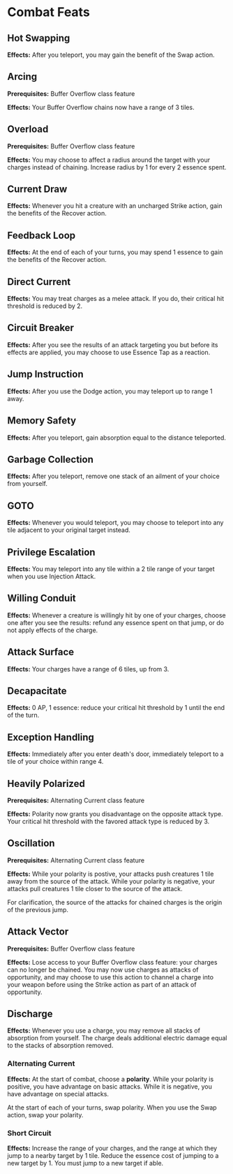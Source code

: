 # Combat Feats

## Hot Swapping

**Effects:** After you teleport, you may gain the benefit of the Swap action.

## Arcing

**Prerequisites:** Buffer Overflow class feature

**Effects:** Your Buffer Overflow chains now have a range of 3 tiles.

## Overload

**Prerequisites:** Buffer Overflow class feature

**Effects:** You may choose to affect a radius around the target with your charges instead of chaining. Increase radius by 1 for every 2 essence spent.

## Current Draw

**Effects:** Whenever you hit a creature with an uncharged Strike action, gain the benefits of the Recover action.

## Feedback Loop

**Effects:** At the end of each of your turns, you may spend 1 essence to gain the benefits of the Recover action.

## Direct Current

**Effects:** You may treat charges as a melee attack. If you do, their critical hit threshold is reduced by 2.

## Circuit Breaker

**Effects:** After you see the results of an attack targeting you but before its effects are applied, you may choose to use Essence Tap as a reaction.

## Jump Instruction

**Effects:** After you use the Dodge action, you may teleport up to range 1 away.

## Memory Safety

**Effects:** After you teleport, gain absorption equal to the distance teleported.

## Garbage Collection

**Effects:** After you teleport, remove one stack of an ailment of your choice from yourself.

## GOTO

**Effects:** Whenever you would teleport, you may choose to teleport into any tile adjacent to your original target instead.

## Privilege Escalation

**Effects:** You may teleport into any tile within a 2 tile range of your target when you use Injection Attack.

## Willing Conduit

**Effects:** Whenever a creature is willingly hit by one of your charges, choose one after you see the results: refund any essence spent on that jump, or do not apply effects of the charge.

## Attack Surface

**Effects:** Your charges have a range of 6 tiles, up from 3.

## Decapacitate

**Effects:** 0 AP, 1 essence: reduce your critical hit threshold by 1 until the end of the turn.

## Exception Handling

**Effects:** Immediately after you enter death's door, immediately teleport to a tile of your choice within range 4.

## Heavily Polarized

**Prerequisites:** Alternating Current class feature

**Effects:** Polarity now grants you disadvantage on the opposite attack type. Your critical hit threshold with the favored attack type is reduced by 3.

## Oscillation

**Prerequisites:** Alternating Current class feature

**Effects:** While your polarity is postive, your attacks push creatures 1 tile away from the source of the attack. While your polarity is negative, your attacks pull creatures 1 tile closer to the source of the attack.

For clarification, the source of the attacks for chained charges is the origin of the previous jump.

## Attack Vector

**Prerequisites:** Buffer Overflow class feature

**Effects:** Lose access to your Buffer Overflow class feature: your charges can no longer be chained. You may now use charges as attacks of opportunity, and may choose to use this action to channel a charge into your weapon before using the Strike action as part of an attack of opportunity.

## Discharge

**Effects:** Whenever you use a charge, you may remove all stacks of absorption from yourself. The charge deals additional electric damage equal to the stacks of absorption removed.

### Alternating Current

**Effects:** At the start of combat, choose a **polarity**. While your polarity is positive, you have advantage on basic attacks. While it is negative, you have advantage on special attacks.

At the start of each of your turns, swap polarity. When you use the Swap action, swap your polarity.

### Short Circuit

**Effects:** Increase the range of your charges, and the range at which they jump to a nearby target by 1 tile.
Reduce the essence cost of jumping to a new target by 1.
You must jump to a new target if able.
